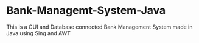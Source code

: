 # Bank-Managemt-System-Java
This is a GUI and Database connected Bank Management System made in Java using Sing and AWT
